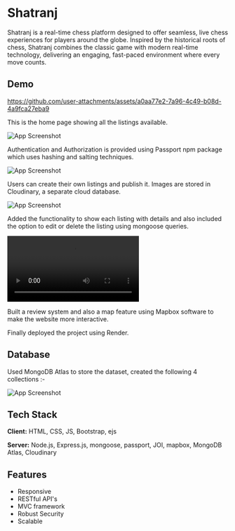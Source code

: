# Shatranj

Shatranj is a real-time chess platform designed to offer seamless, live chess experiences for players around the globe. Inspired by the historical roots of chess, Shatranj combines the classic game with modern real-time technology, delivering an engaging, fast-paced environment where every move counts.




## Demo


https://github.com/user-attachments/assets/a0aa77e2-7a96-4c49-b08d-4a9fca27eba9

This is the home page showing all the listings available.

![App Screenshot](https://res.cloudinary.com/de69w6b8t/image/upload/v1726076527/Screenshot_2024-09-09_103929_mv3lxr.png)

Authentication and Authorization is provided using Passport npm package which uses hashing and salting techniques.

![App Screenshot](https://res.cloudinary.com/de69w6b8t/image/upload/v1726076548/Screenshot_2024-09-09_112926_vdeq9d.png)

Users can create their own listings and publish it. Images are stored in Cloudinary, a separate cloud database.

![App Screenshot](https://res.cloudinary.com/de69w6b8t/image/upload/v1726076527/Screenshot_2024-09-09_103028_fhcwhl.png)

Added the functionality to show each listing with
details and also included the option to edit or delete the listing using mongoose queries.

![App Video](https://res.cloudinary.com/de69w6b8t/video/upload/v1726076700/Screen_Recording_2024-09-11_225403_gupawz.mp4)

Built a review system and also a map feature using Mapbox software to make the website more interactive.

Finally deployed the project using Render.


## Database

Used MongoDB Atlas to store the dataset, created the following 4 collections :-

![App Screenshot](https://res.cloudinary.com/de69w6b8t/image/upload/v1722379721/Screenshot_2024-07-31_041823_lpw336.png)
## Tech Stack

**Client:** HTML, CSS, JS, Bootstrap, ejs

**Server:** Node.js, Express.js, mongoose, passport, JOI, mapbox, MongoDB Atlas, Cloudinary



## Features

- Responsive
- RESTful API's
- MVC framework
- Robust Security
- Scalable
